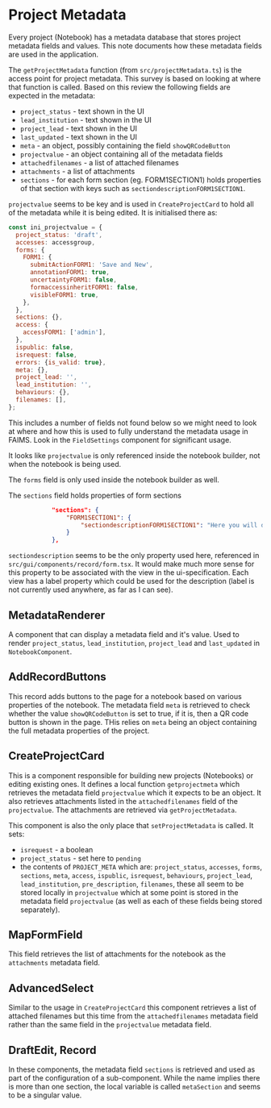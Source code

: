 # Project Metadata

Every project (Notebook) has a metadata database that stores project metadata
fields and values. This note documents how these metadata fields are used
in the application.

The `getProjectMetadata` function (from `src/projectMetadata.ts`) is the access
point for project metadata.  This survey is based on looking at where that
function is called.  Based on this review the following fields are expected
in the metadata:

* `project_status` - text shown in the UI
* `lead_institution` - text shown in the UI
* `project_lead` - text shown in the UI
* `last_updated` - text shown in the UI
* `meta` - an object, possibly containing the field `showQRCodeButton`
* `projectvalue` - an object containing all of the metadata fields
* `attachedfilenames` - a list of attached filenames
* `attachments` - a list of attachments
* `sections` - for each form section (eg. FORM1SECTION1) holds properties of that section with keys such 
   as `sectiondescriptionFORM1SECTION1`.

`projectvalue` seems to be key and is used in `CreateProjectCard` to hold all of the
metadata while it is being edited. It is initialised there as:

```javascript
const ini_projectvalue = {
  project_status: 'draft',
  accesses: accessgroup,
  forms: {
    FORM1: {
      submitActionFORM1: 'Save and New',
      annotationFORM1: true,
      uncertaintyFORM1: false,
      formaccessinheritFORM1: false,
      visibleFORM1: true,
    },
  },
  sections: {},
  access: {
    accessFORM1: ['admin'],
  },
  ispublic: false,
  isrequest: false,
  errors: {is_valid: true},
  meta: {},
  project_lead: '',
  lead_institution: '',
  behaviours: {},
  filenames: [],
};
```

This includes a number of fields not found below so we might need to look at where and how this
is used to fully understand the metadata usage in FAIMS.  Look in the `FieldSettings` component for
significant usage.

It looks like `projectvalue` is only referenced inside the notebook builder, not when
the notebook is being used.

The `forms` field is only used inside the notebook builder as well.

The `sections` field holds properties of form sections

```json
            "sections": {
                "FORM1SECTION1": {
                    "sectiondescriptionFORM1SECTION1": "Here you will describe the survey session."
                }
            },
```

`sectiondescription` seems to be the only property used here, referenced in `src/gui/components/record/form.tsx`.  It would make much more sense for this property to be associated with the view in the ui-specification.  Each view has a label property which could be used for the description (label is not 
currently used anywhere, as far as I can see).

## MetadataRenderer

A component that can display a metadata field and it's value.
Used to render `project_status`, `lead_institution`, `project_lead` and `last_updated` 
in `NotebookComponent`.

## AddRecordButtons

This record adds buttons to the page for a notebook based on various properties
of the notebook. The metadata field `meta` is retrieved to check whether the value
`showQRCodeButton` is set to true, if it is, then a QR code button is shown in the
page.  THis relies on `meta` being an object containing the full metadata properties
of the project.

## CreateProjectCard

This is a component responsible for building new projects (Notebooks) or editing
existing ones.  It defines a local function `getprojectmeta` which retrieves the
metadata field `projectvalue` which it expects to be an object. It also retrieves
attachments listed in the `attachedfilenames` field of the `projectvalue`.  The
attachments are retrieved via `getProjectMetadata`.

This component is also the only place that `setProjectMetadata` is called.  It
sets:

* `isrequest` - a boolean
* `project_status` - set here to `pending`
* the contents of `PROJECT_META` which are:
  `project_status`,
  `accesses`,
  `forms`,
  `sections`,
  `meta`,
  `access`,
  `ispublic`,
  `isrequest`,
  `behaviours`,
  `project_lead`,
  `lead_institution`,
  `pre_description`,
  `filenames`, these all seem to be stored locally in `projectvalue` which 
  at some point is stored in the metadata field `projectvalue` (as well as 
  each of these fields being stored separately).

## MapFormField

This field retrieves the list of attachments for the notebook as the `attachments` metadata field.

## AdvancedSelect

Similar to the usage in `CreateProjectCard` this component retrieves a list of attached
filenames but this time from the `attachedfilenames` metadata field rather than the same field in the `projectvalue` metadata field.

## DraftEdit, Record

In these components, the metadata field `sections` is retrieved and used as part
of the configuration of a sub-component.   While the name implies there is more
than one section, the local variable is called `metaSection` and seems to be
a singular value.
